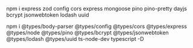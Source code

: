 npm i express zod config cors express mongoose pino pino-pretty dayjs bcrypt jsonwebtoken lodash uuid

npm i @types/body-parser @types/config @types/cors @types/express @types/node @types/pino @types/bcrypt @types/jsonwebtoken @types/lodash @types/uuid ts-node-dev typescript -D